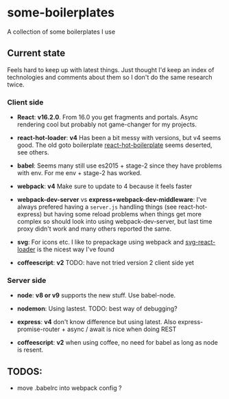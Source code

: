 # some-boilerplates
A collection of some boilerplates I use


## Current state
Feels hard to keep up with latest things. Just thought I'd keep an index of technologies and comments about them so I don't do the same research twice.

### Client side

* **React**: **v16.2.0**. From 16.0 you get fragments and portals. Async rendering cool but probably not game-changer for my projects.

* **react-hot-loader**: **v4** Has been a bit messy with versions, but v4 seems good. The old goto boilerplate [react-hot-boilerplate](https://github.com/gaearon/react-hot-boilerplate) seems deserted, see others.

* **babel**: Seems many still use es2015 + stage-2 since they have problems with env. For me env + stage-2 has worked.

* **webpack**: **v4** Make sure to update to 4 because it feels faster

* **webpack-dev-server** vs **express+webpack-dev-middleware**: I've always prefered having a `server.js` handling things (see react-hot-express) but having some reload problems when things get more complex so should look into using webpack-dev-server, but last time proxy didn't work and many others reported the same.

* **svg**: For icons etc. I like to prepackage using webpack and [svg-react-loader](https://github.com/jhamlet/svg-react-loader) is the nicest way I've found

* **coffeescript**: **v2** TODO: have not tried version 2 client side yet


### Server side

* **node**: **v8 or v9** supports the new stuff. Use babel-node.

* **nodemon**: Using lastest. TODO: best way of debugging?

* **express**: **v4** don't know difference but using latest. Also express-promise-router + async / await is nice when doing REST

* **coffeescript**: **v2** when using coffee, no need for babel as long as node is resent.


## TODOS:

* move .babelrc into webpack config ?
